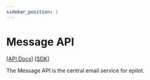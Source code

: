 ```yaml
---
sidebar_position: 1
---
```


# Message API

[[API Docs](/api/message)]
[[SDK](https://www.npmjs.com/package/@epilot/message-client)]

The Message API is the central email service for epilot.
